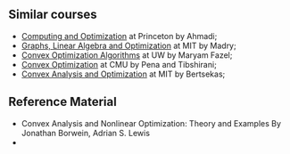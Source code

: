 Similar courses
----------------

- [Computing and Optimization](http://aaa.princeton.edu/orf363) at Princeton by Ahmadi;
- [Graphs, Linear Algebra and Optimization](http://courses.csail.mit.edu/6.S978/) at MIT by Madry;
- [Convex Optimization Algorithms](https://class.ee.washington.edu/546/2016spr/) at UW by Maryam Fazel;
- [Convex Optimization](http://www.stat.cmu.edu/~ryantibs/convexopt/) at CMU by Pena and Tibshirani;
- [Convex Analysis and Optimization](https://ocw.mit.edu/courses/electrical-engineering-and-computer-science/6-253-convex-analysis-and-optimization-spring-2012/index.htm) at MIT by Bertsekas;


Reference Material
------------------

- Convex Analysis and Nonlinear Optimization: Theory and Examples By Jonathan Borwein, Adrian S. Lewis
- 


